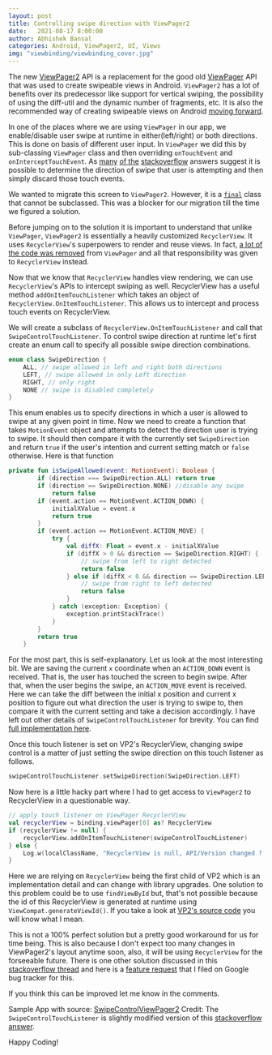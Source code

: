 ```yaml
---
layout: post
title: Controlling swipe direction with ViewPager2
date:   2021-08-17 8:00:00
author: Abhishek Bansal
categories: Android, ViewPager2, UI, Views
img: "viewbinding/viewbinding_cover.jpg"
---
```


The new [ViewPager2](https://developer.android.com/training/animation/vp2-migration) API is a replacement for the good old [ViewPager](https://developer.android.com/reference/kotlin/androidx/viewpager/widget/ViewPager) API that was used to create swipeable views in Android. `ViewPager2` has a lot of benefits over its predecessor like support for vertical swiping, the possibility of using the diff-util and the dynamic number of fragments, etc. It is also the recommended way of creating swipeable views on Android [moving forward](https://developer.android.com/training/animation/vp2-migration#benefits).

In one of the places where we are using `ViewPager` in our app, we enable/disable user swipe at runtime in either(left/right) or both directions. This is done on basis of different user input. In `ViewPager` we did this by sub-classing `ViewPager` class and then overriding `onTouchEvent` and `onInterceptTouchEvent`. As [many](https://stackoverflow.com/questions/24356023/android-viewpager-detect-swipe-direction) [of the](https://stackoverflow.com/questions/19602369/how-to-disable-viewpager-from-swiping-in-one-direction) [stackoverflow](https://stackoverflow.com/questions/18660011/viewpager-disable-swiping-to-a-certain-direction/18661040#18661040) answers suggest it is possible to determine the direction of swipe that user is attempting and then simply discard those touch events. 

We wanted to migrate this screen to `ViewPager2`. However, it is a [`final`](https://android.googlesource.com/platform/frameworks/support/+/refs/heads/androidx-collection-release/viewpager2/src/main/java/androidx/viewpager2/widget/ViewPager2.java?source=post_page---------------------------#63) class that cannot be subclassed. This was a blocker for our migration till the time we figured a solution.

Before jumping on to the solution it is important to understand that unlike `ViewPager`, `ViewPager2` is essentially a heavily customized `RecyclerView`. It uses `RecyclerView`'s superpowers to render and reuse views. In fact, [a lot of the code was removed](https://medium.com/google-developer-experts/exploring-the-view-pager-2-86dbce06ff71#3566) from `ViewPager` and all that responsibility was given to  `RecyclerView` instead. 

Now that we know that `RecyclerView` handles view rendering, we can use `RecyclerView`'s APIs to intercept swiping as well. RecyclerView has a useful method `addOnItemTouchListener` which takes an object of `RecyclerView.OnItemTouchListener`. This allows us to intercept and process touch events on RecyclerView. 

We will create a subclass of `RecyclerView.OnItemTouchListener` and call that `SwipeControlTouchListener`. To control swipe direction at runtime let's first create an enum call to specify all possible swipe direction combinations.

```kotlin
enum class SwipeDirection {
    ALL, // swipe allowed in left and right both directions
    LEFT, // swipe allowed in only Left direction
    RIGHT, // only right
    NONE // swipe is disabled completely
}
```

This enum enables us to specify directions in which a user is allowed to swipe at any given point in time. Now we need to create a function that takes `MotionEvent` object and attempts to detect the direction user is trying to swipe. It should then compare it with the currently set `SwipeDirection` and return `true` if the user's intention and current setting match or `false` otherwise. Here is that function

```kotlin
private fun isSwipeAllowed(event: MotionEvent): Boolean {
        if (direction === SwipeDirection.ALL) return true
        if (direction == SwipeDirection.NONE) //disable any swipe
            return false
        if (event.action == MotionEvent.ACTION_DOWN) {
            initialXValue = event.x
            return true
        }
        if (event.action == MotionEvent.ACTION_MOVE) {
            try {
                val diffX: Float = event.x - initialXValue
                if (diffX > 0 && direction == SwipeDirection.RIGHT) {
                    // swipe from left to right detected
                    return false
                } else if (diffX < 0 && direction == SwipeDirection.LEFT) {
                    // swipe from right to left detected
                    return false
                }
            } catch (exception: Exception) {
                exception.printStackTrace()
            }
        }
        return true
    }
```

For the most part, this is self-explanatory. Let us look at the most interesting bit. We are saving the current `x` coordinate when an `ACTION_DOWN` event is received. That is, the user has touched the screen to begin swipe. After that, when the user begins the swipe, an `ACTION_MOVE` event is received. Here we can take the diff between the initial x position and current x position to figure out what direction the user is trying to swipe to, then compare it with the current setting and take a decision accordingly. I have left out other details of `SwipeControlTouchListener` for brevity. You can find [full implementation here](https://github.com/abhishekBansal/SwipeControlViewPager2/blob/master/app/src/main/java/dev/abhishekbansal/swipecontrolviewpager2/SwipeControlTouchListener.kt).

Once this touch listener is set on VP2's RecyclerView, changing swipe control is a matter of just setting the swipe direction on this touch listener as follows.
```kotlin
swipeControlTouchListener.setSwipeDirection(SwipeDirection.LEFT)
```

Now here is a little hacky part where I had to get access to `ViewPager2` to RecyclerView in a questionable way.
```kotlin
// apply touch listener on ViewPager RecyclerView
val recyclerView = binding.viewPager[0] as? RecyclerView
if (recyclerView != null) {
    recyclerView.addOnItemTouchListener(swipeControlTouchListener)
} else {
    Log.w(localClassName, "RecyclerView is null, API/Version changed ?!")
}
```
Here we are relying on `RecyclerView` being the first child of VP2 which is an implementation detail and can change with library upgrades. One solution to this problem could be to use `findViewById` but, that's not possible because the id of this RecyclerView is generated at runtime using `ViewCompat.generateViewId()`. If you take a look at [VP2's source code](https://android.googlesource.com/platform/frameworks/support/+/refs/heads/androidx-collection-release/viewpager2/src/main/java/androidx/viewpager2/widget/ViewPager2.java?source=post_page---------------------------#146) you will know what I mean. 

This is not a 100% perfect solution but a pretty good workaround for us for time being. This is also because I don't expect too many changes in ViewPager2's layout anytime soon, also, it will be using `RecyclerView` for the forseeable future. There is one other solution discussed in this [stackoverflow thread](https://stackoverflow.com/questions/56647971/how-to-disable-swiping-in-specific-direction-in-viewpager2) and here is a [feature request](https://issuetracker.google.com/issues/195903733) that I filed on Google bug tracker for this.

If you think this can be improved let me know in the comments.

Sample App with source: [SwipeControlViewPager2](https://github.com/abhishekBansal/SwipeControlViewPager2)
Credit: The `SwipeControlTouchListener` is slightly modified version of this [stackoverflow answer](https://stackoverflow.com/questions/19602369/how-to-disable-viewpager-from-swiping-in-one-direction).

Happy Coding!